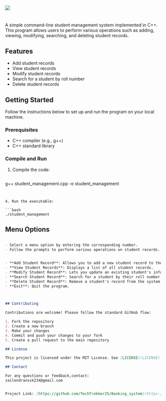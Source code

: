 # <p align="center">
# <img src="https://mintbook.com/assetsNew/img/university.gif">
# </p>


A simple command-line student management system implemented in C++. This program allows users to perform various operations such as adding, viewing, modifying, searching, and deleting student records.

## Features

- Add student records
- View student records
- Modify student records
- Search for a student by roll number
- Delete student records

## Getting Started
Follow the instructions below to set up and run the program on your local machine.

### Prerequisites

- C++ compiler (e.g., g++)
- C++ standard library
  
### Compile and Run
1. Compile the code:
    ```bash
g++ student_management.cpp -o student_management
   ```


4. Run the executable:

   ```bash
   ./student_management
   ```

## Menu Options
```markdown

- Select a menu option by entering the corresponding number.
- Follow the prompts to perform various operations on student records.


- **Add Student Record**: Allows you to add a new student record to the system.
- **View Student Records**: Displays a list of all student records.
- **Modify Student Record**: Lets you update an existing student's information.
- **Search Student Record**: Search for a student by their roll number.
- **Delete Student Record**: Remove a student's record from the system.
- **Exit**: Quit the program.



## Contributing

Contributions are welcome! Please follow the standard GitHub flow:

1. Fork the repository
2. Create a new branch
3. Make your changes
4. Commit and push your changes to your fork
5. Create a pull request to the main repository

## License

This project is licensed under the MIT License. See [LICENSE](LICENSE) for more details.

## Contact

For any questions or feedback,contact:
sailendranssk234@gmail.com


Project Link: [https://github.com/TechTrekker25/Banking_system](https://github.com/TechTrekker25/Banking_system)
